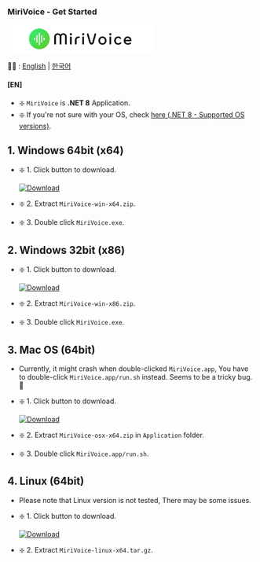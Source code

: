 ### MiriVoice - Get Started
[<img src="Misc\title.png" height="57"/>](README.md)

📜🧐 :
[English](get-started.md) | [한국어](readme/get-started-ko.md)
#### [EN]

- ❇️ `MiriVoice` is **.NET 8** Application. 
- ❇️ If you're not sure with your OS, check [here (.NET 8 - Supported OS versions)](https://github.com/dotnet/core/blob/main/release-notes/8.0/supported-os.md).

## 1. Windows 64bit (x64)
- ❇️ 1. Click button to download.

    [![Download](https://img.shields.io/badge/Download-Windows_64bit-blue?style=for-the-badge&logo=windows&logoSize=auto)](https://github.com/EX3exp/MiriVoice/releases/latest/download/MiriVoice-win-x64.zip)


- ❇️ 2. Extract `MiriVoice-win-x64.zip`.
- ❇️ 3. Double click `MiriVoice.exe`.

## 2. Windows 32bit (x86)
- ❇️ 1. Click button to download.

    [![Download](https://img.shields.io/badge/Download-Windows_32bit-blue?style=for-the-badge&logo=windows&logoSize=auto)](https://github.com/EX3exp/MiriVoice/releases/latest/download/MiriVoice-win-x86.zip) 


- ❇️ 2. Extract `MiriVoice-win-x86.zip`.
- ❇️ 3. Double click `MiriVoice.exe`.

## 3. Mac OS (64bit)
- Currently, it might crash when double-clicked `MiriVoice.app`, You have to double-click `MiriVoice.app/run.sh` instead. Seems to be a tricky bug. 🐛
- ❇️ 1. Click button to download.

    [![Download](https://img.shields.io/badge/Download-MacOS_64bit-black?style=for-the-badge&logo=windows&logoSize=auto)](https://github.com/EX3exp/MiriVoice/releases/latest/download/MiriVoice-osx-x64.zip)
- ❇️ 2. Extract `MiriVoice-osx-x64.zip` in `Application` folder.
- ❇️ 3. Double click `MiriVoice.app/run.sh`.

## 4. Linux (64bit)
- Please note that Linux version is not tested, There may be some issues.
- ❇️ 1. Click button to download.

    [![Download](https://img.shields.io/badge/Download-Linux_64bit-orange?style=for-the-badge&logo=windows&logoSize=auto)](https://github.com/EX3exp/MiriVoice/releases/latest/download/MiriVoice-linux-x64.tar.gz)

- ❇️ 2. Extract `MiriVoice-linux-x64.tar.gz`.